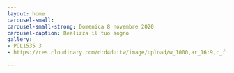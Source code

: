```yaml
---
layout: home
carousel-small: 
carousel-small-strong: Domenica 8 novembre 2020
carousel-caption: Realizza il tuo sogno
gallery:
- POL1535 3
- https://res.cloudinary.com/dtd4duitw/image/upload/w_1000,ar_16:9,c_fill,g_auto,e_sharpen/v1567253002/viterbo/70215721_1441918852613190_8315255086775271424_o.jpg

---
```

